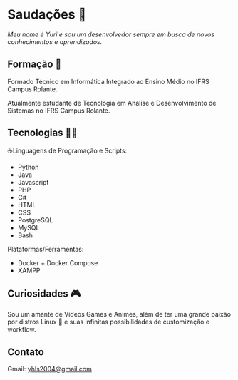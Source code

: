 # Saudações 🖖

_Meu nome é Yuri e sou um desenvolvedor sempre em busca de novos conhecimentos e aprendizados._


## Formação 💼
Formado Técnico em Informática Integrado ao Ensino Médio no IFRS Campus Rolante.

Atualmente estudante de Tecnologia em Análise e Desenvolvimento de Sistemas no IFRS Campus Rolante. 

## Tecnologias 🧑‍💻
☕Linguagens de Programação e Scripts:
 
* Python
* Java
* Javascript
* PHP
* C#
* HTML
* CSS
* PostgreSQL
* MySQL
* Bash

Plataformas/Ferramentas:
* Docker + Docker Compose
* XAMPP

## Curiosidades 🎮
Sou um amante de Vídeos Games e Animes, além de ter uma grande paixão por distros Linux 🐧 e suas infinitas possibilidades de customização e workflow. 
## Contato
Gmail: yhls2004@gmail.com
